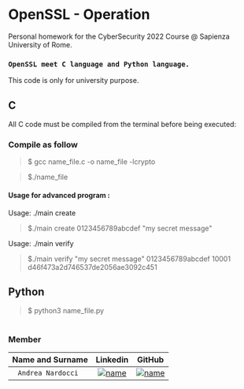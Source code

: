 # OpenSSL - Operation 
Personal homework for the CyberSecurity 2022 Course @ Sapienza University of Rome.

### `OpenSSL meet C language and Python language.`

This code is only for university purpose.

## C

All C code must be compiled from the terminal before being executed:

### Compile as follow 
> $ gcc name_file.c -o name_file -lcrypto

> $./name_file

#### Usage for advanced program : 

Usage: ./main create <key> <message>

> $./main create 0123456789abcdef "my secret message"

Usage: ./main verify <signature> <key> <exponent> <modulus>

> $./main verify "my secret message" 0123456789abcdef 10001 d46f473a2d746537de2056ae3092c451


## Python
> $ python3 name_file.py

# 
#

### Member

| **Name and Surname** | **Linkedin** | **GitHub** |
| :---: | :---: | :---: |
| `Andrea Nardocci ` | [![name](https://github.com/nardoz-dev/projectName/blob/main/docs/sharedpictures/LogoIn.png)](https://www.linkedin.com/in/andrea-nardocci) | [![name](https://github.com/nardoz-dev/projectName/blob/main/docs/sharedpictures/GitHubLogo.png)](https://github.com/nardoz-dev) | 
